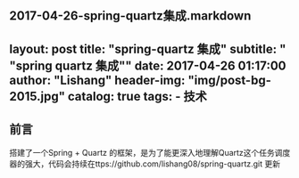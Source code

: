 2017-04-26-spring-quartz集成.markdown
---
layout:     post
title:      "spring-quartz 集成"
subtitle:   " \"spring quartz 集成\""
date:       2017-04-26 01:17:00
author:     "Lishang"
header-img: "img/post-bg-2015.jpg"
catalog: true
tags:
    - 技术
---

## 前言

搭建了一个Spring + Quartz 的框架，是为了能更深入地理解Quartz这个任务调度器的强大，代码会持续在ttps://github.com/lishang08/spring-quartz.git 更新
